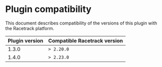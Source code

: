 # Plugin compatibility
This document describes compatibility of the versions of this plugin with the Racetrack platform.

| Plugin version | Compatible Racetrack version |
|----------------|------------------------------|
| 1.3.0          | `> 2.20.0`                   |
| 1.4.0          | `> 2.23.0`                   |
